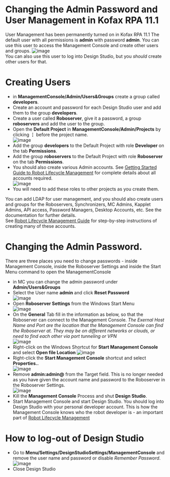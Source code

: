 # Changing the Admin Password and User Management in Kofax RPA 11.1
User Management has been permanently turned on in Kofax RPA 11.1
The default user with all permissions is **admin** with password **admin**.  You can use this user to access the Management Console and create other users and groups. 
![image](https://user-images.githubusercontent.com/47416964/98921125-3754c800-24d1-11eb-9c83-56894a77016c.png)  
You can also use this user to log into Design Studio, but you *should* create other users for that.

# Creating Users
* in **ManagementConsole/Admin/Users&Groups** create a group called **developers**.
* Create an account and password for each Design Studio user and add them to the group **developers**.
* Create a user called **Roboserver**, give it a password, a group **roboservers** and add the user to the group.
* Open the **Default Project** in **ManagementConsole/Admin/Projects** by clicking **⋮** before the project name.  
![image](https://user-images.githubusercontent.com/47416964/98922154-6ae42200-24d2-11eb-816c-b8dc9b6eb041.png)
* Add the group **developers** to the Default Project with role **Developer** on the tab **Permissions**.
* Add the group **roboservers** to the Default Project with role **Roboserver** on the tab **Permissions**.
* You should also create various Admin accounts. See [Getting Started Guide to Robot Lifecycle Management](https://github.com/KofaxRPA/Robot-Lifecycle-Management-Guide/blob/master/README.md#getting-started-guide-to-robot-lifecycle-management) for complete details about all accounts required.  
![image](https://user-images.githubusercontent.com/47416964/99874702-467ef880-2bea-11eb-8b60-d85dab5fc994.png)
* You will need to add these roles to other projects as you create them.

You can add LDAP for user management, and you should also create users and groups for the Roboservers, Synchronizers, MC Admins, Kapplet Admins, API access, Password Managers, Desktop Accounts, etc. See the documentation for further details.  
See [Robot Lifecycle Management Guide](https://github.com/KofaxRPA/Robot-Lifecycle-Management-Guide/releases) for step-by-step instructions of creating many of these accounts.

# Changing the Admin Password.
There are three places you need to change passwords - inside Management Console, inside the Roboserver Settings and inside the Start Menu command to open the ManagementConsole  
* in MC you can change the admin password under **Admin/Users&Groups**
* Select the User name **admin**  and click  **Reset Password**  
![image](https://user-images.githubusercontent.com/47416964/99874566-429ea680-2be9-11eb-9692-25166f9135a7.png)
* Open **Roboserver Settings** from the Windows Start Menu  
![image](https://user-images.githubusercontent.com/47416964/99874643-f2741400-2be9-11eb-961b-c19dfb4e9f2e.png)
* On the **General** Tab fill in the information as below, so that the Roboserver can connect to the Management Console.  *The Exernal Host Name and Port are the location that the Management Console can find the Roboserver at. They may be on different networks or clouds, or need to find each other via port tunneling or VPN*  
![image](https://user-images.githubusercontent.com/47416964/99874738-7f1ed200-2bea-11eb-843e-b5d3107ee1b5.png)
* Right-click on the Windows Shortcut for **Start Management Console** and select **Open file Location**
![image](https://user-images.githubusercontent.com/47416964/99875037-be4e2280-2bec-11eb-9d4b-94e9659017dc.png)
* Right-click the **Start Management Console** shortcut and select **Properties..**  
![image](https://user-images.githubusercontent.com/47416964/99874888-8beff580-2beb-11eb-9e35-d0300da9ef34.png)
* Remove **admin:admin@** from the Target field. This is no longer needed as you have given the account name and password to the Roboserver in the Roboserver Settings.  
![image](https://user-images.githubusercontent.com/47416964/99874938-e0937080-2beb-11eb-9ca2-41f90b81650e.png)
* Kill the **Management Console** Process and shut **Design Studio**.
* Start Management Console and start Design Studio. You should log into Design Studio with your personal developer account. This is how the Management Console knows who the robot developer is - an important part of [Robot Lifecycle Management](https://github.com/KofaxRPA/Robot-Lifecycle-Management-Guide/blob/master/README.md#getting-started-guide-to-robot-lifecycle-management)

# How to log-out of Design Studio
* Go to **Menu/Settings/DesignStudioSettings/ManagementConsole** and remove the user name and password or disable *Remember Password*.  
![image](https://user-images.githubusercontent.com/47416964/98921637-d2e63880-24d1-11eb-821b-85c91abb036e.png)
* Close Design Studio
